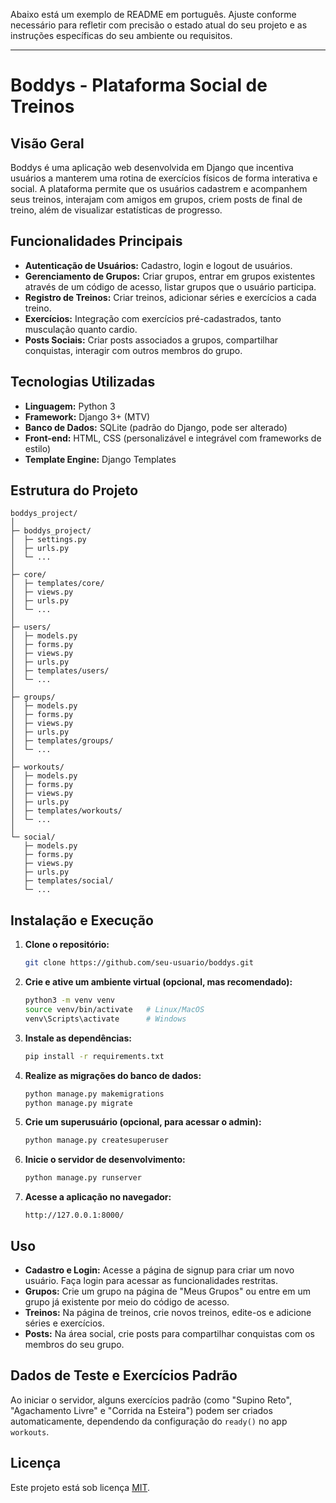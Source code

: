 Abaixo está um exemplo de README em português. Ajuste conforme necessário para refletir com precisão o estado atual do seu projeto e as instruções específicas do seu ambiente ou requisitos.

---

# Boddys - Plataforma Social de Treinos

## Visão Geral

Boddys é uma aplicação web desenvolvida em Django que incentiva usuários a manterem uma rotina de exercícios físicos de forma interativa e social. A plataforma permite que os usuários cadastrem e acompanhem seus treinos, interajam com amigos em grupos, criem posts de final de treino, além de visualizar estatísticas de progresso.

## Funcionalidades Principais

- **Autenticação de Usuários:** Cadastro, login e logout de usuários.  
- **Gerenciamento de Grupos:** Criar grupos, entrar em grupos existentes através de um código de acesso, listar grupos que o usuário participa.  
- **Registro de Treinos:** Criar treinos, adicionar séries e exercícios a cada treino.  
- **Exercícios:** Integração com exercícios pré-cadastrados, tanto musculação quanto cardio.  
- **Posts Sociais:** Criar posts associados a grupos, compartilhar conquistas, interagir com outros membros do grupo.

## Tecnologias Utilizadas

- **Linguagem:** Python 3
- **Framework:** Django 3+ (MTV)
- **Banco de Dados:** SQLite (padrão do Django, pode ser alterado)
- **Front-end:** HTML, CSS (personalizável e integrável com frameworks de estilo)
- **Template Engine:** Django Templates

## Estrutura do Projeto

```
boddys_project/
│
├─ boddys_project/
│  ├─ settings.py
│  ├─ urls.py
│  └─ ...
│
├─ core/
│  ├─ templates/core/
│  ├─ views.py
│  ├─ urls.py
│  └─ ...
│
├─ users/
│  ├─ models.py
│  ├─ forms.py
│  ├─ views.py
│  ├─ urls.py
│  ├─ templates/users/
│  └─ ...
│
├─ groups/
│  ├─ models.py
│  ├─ forms.py
│  ├─ views.py
│  ├─ urls.py
│  ├─ templates/groups/
│  └─ ...
│
├─ workouts/
│  ├─ models.py
│  ├─ forms.py
│  ├─ views.py
│  ├─ urls.py
│  ├─ templates/workouts/
│  └─ ...
│
└─ social/
   ├─ models.py
   ├─ forms.py
   ├─ views.py
   ├─ urls.py
   ├─ templates/social/
   └─ ...
```

## Instalação e Execução

1. **Clone o repositório:**
   ```bash
   git clone https://github.com/seu-usuario/boddys.git
   ```

2. **Crie e ative um ambiente virtual (opcional, mas recomendado):**
   ```bash
   python3 -m venv venv
   source venv/bin/activate   # Linux/MacOS
   venv\Scripts\activate      # Windows
   ```

3. **Instale as dependências:**
   ```bash
   pip install -r requirements.txt
   ```

4. **Realize as migrações do banco de dados:**
   ```bash
   python manage.py makemigrations
   python manage.py migrate
   ```

5. **Crie um superusuário (opcional, para acessar o admin):**
   ```bash
   python manage.py createsuperuser
   ```

6. **Inicie o servidor de desenvolvimento:**
   ```bash
   python manage.py runserver
   ```

7. **Acesse a aplicação no navegador:**
   ```
   http://127.0.0.1:8000/
   ```

## Uso

- **Cadastro e Login:** Acesse a página de signup para criar um novo usuário. Faça login para acessar as funcionalidades restritas.
- **Grupos:** Crie um grupo na página de "Meus Grupos" ou entre em um grupo já existente por meio do código de acesso.
- **Treinos:** Na página de treinos, crie novos treinos, edite-os e adicione séries e exercícios.
- **Posts:** Na área social, crie posts para compartilhar conquistas com os membros do seu grupo.

## Dados de Teste e Exercícios Padrão

Ao iniciar o servidor, alguns exercícios padrão (como "Supino Reto", "Agachamento Livre" e "Corrida na Esteira") podem ser criados automaticamente, dependendo da configuração do `ready()` no app `workouts`.

## Licença

Este projeto está sob licença [MIT](LICENSE).